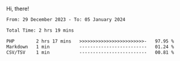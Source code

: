 Hi, there! 

<!--START_SECTION:waka-->

```txt
From: 29 December 2023 - To: 05 January 2024

Total Time: 2 hrs 19 mins

PHP        2 hrs 17 mins   >>>>>>>>>>>>>>>>>>>>>>>>-   97.95 %
Markdown   1 min           -------------------------   01.24 %
CSV/TSV    1 min           -------------------------   00.81 %
```

<!--END_SECTION:waka-->
